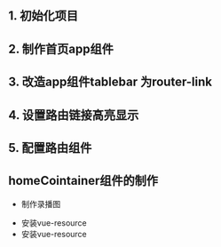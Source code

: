 ## 1. 初始化项目
## 2. 制作首页app组件
## 3. 改造app组件tablebar 为router-link
## 4. 设置路由链接高亮显示
## 5. 配置路由组件
## homeCointainer组件的制作
  - 制作录播图
   + 安装vue-resource 
   + 安装vue-resource 
